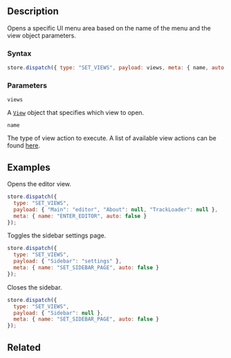 ## Description

Opens a specific UI menu area based on the name of the menu and the view object parameters.

### Syntax

```js
store.dispatch({ type: "SET_VIEWS", payload: views, meta: { name, auto: false } });
```

### Parameters

`views`

A [`View`](../External/view.js) object that specifies which view to open.

`name`

The type of view action to execute. A list of available view actions can be found [here](../External/view_actions.json).

## Examples

Opens the editor view.

```js
store.dispatch({
  type: "SET_VIEWS",
  payload: { "Main": "editor", "About": null, "TrackLoader": null },
  meta: { name: "ENTER_EDITOR", auto: false }
});
```

Toggles the sidebar settings page.

```js
store.dispatch({
  type: "SET_VIEWS",
  payload: { "Sidebar": "settings" },
  meta: { name: "SET_SIDEBAR_PAGE", auto: false }
});
```

Closes the sidebar.

```js
store.dispatch({
  type: "SET_VIEWS",
  payload: { "Sidebar": null },
  meta: { name: "SET_SIDEBAR_PAGE", auto: false }
});
```

## Related
